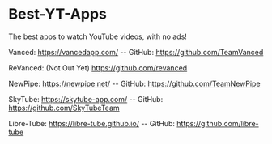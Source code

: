 # Best-YT-Apps
The best apps to watch YouTube videos, with no ads!

Vanced:
https://vancedapp.com/
 --  GitHub: https://github.com/TeamVanced
 
 ReVanced: (Not Out Yet)
 https://github.com/revanced
 
 NewPipe:
 https://newpipe.net/
   --  GitHub: https://github.com/TeamNewPipe
 
SkyTube:
https://skytube-app.com/
  --  GitHub: https://github.com/SkyTubeTeam
  
Libre-Tube:
https://libre-tube.github.io/
  --  GitHub: https://github.com/libre-tube
